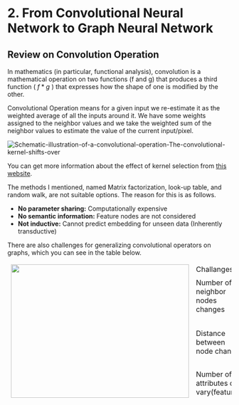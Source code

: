 # 2. From Convolutional Neural Network to  Graph Neural Network

## Review on Convolution Operation

In mathematics (in particular, functional analysis), convolution is a mathematical operation on two functions (f and g) that produces a third function ( $f*g$ ) that expresses how the shape of one is modified by the other.

Convolutional Operation means for a given input we re-estimate it as the weighted average of all the inputs around it. We have some weights assigned to the neighbor values and we take the weighted sum of the neighbor values to estimate the value of the current input/pixel.



![Schematic-illustration-of-a-convolutional-operation-The-convolutional-kernel-shifts-over](https://user-images.githubusercontent.com/47760229/192607664-7b328fb0-f2ad-4add-b9c8-918a9c89cc3c.png)


You can get more information about the effect of kernel selection from [this website](https://setosa.io/ev/image-kernels/).

The methods I mentioned, named Matrix factorization, look-up table, and random walk, are not suitable options. The reason for this is as follows.

  - **No parameter sharing:** Computationally expensive
  - **No semantic information:** Feature nodes are not considered
  - **Not inductive:** Cannot predict embedding for unseen data (Inherently transductive)  

There are also challenges for generalizing convolutional operators on graphs, which you can see in the table below.

<table>
<thead>
  <tr>
    <td rowspan="4"><img src="https://user-images.githubusercontent.com/47760229/192498838-cf9d7bab-4fbf-477a-87a8-aedcb744604f.png" width="400" height="300"></td>
    <td colspan="2">Challanges</td>
  </tr>
  <tr>
    <td>Number of neighbor nodes changes</td>
    <td>We may have heterogeneous graph<br></td>
  </tr>
  <tr>
    <td>Distance between node changes</td>
    <td>Node ordering can change (the Homorphism problem)</td>
  </tr>
  <tr>
    <td>Number of attributes can vary(features)</td>
    <td></td>
  </tr>
</thead>
</table>
